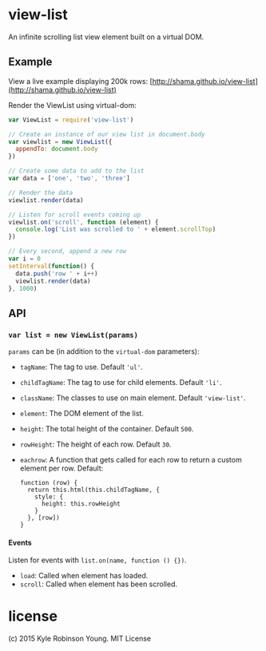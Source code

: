 # view-list

An infinite scrolling list view element built on a virtual DOM.

## Example

View a live example displaying 200k rows: [http://shama.github.io/view-list](http://shama.github.io/view-list)

Render the ViewList using virtual-dom:

```js
var ViewList = require('view-list')

// Create an instance of our view list in document.body
var viewlist = new ViewList({
  appendTo: document.body
})

// Create some data to add to the list
var data = ['one', 'two', 'three']

// Render the data
viewlist.render(data)

// Listen for scroll events coming up
viewlist.on('scroll', function (element) {
  console.log('List was scrolled to ' + element.scrollTop)
})

// Every second, append a new row
var i = 0
setInterval(function() {
  data.push('row ' + i++)
  viewlist.render(data)
}, 1000)
```

## API

### `var list = new ViewList(params)`

`params` can be (in addition to the `virtual-dom` parameters):

* `tagName`: The tag to use. Default `'ul'`.
* `childTagName`: The tag to use for child elements. Default `'li'`.
* `className`: The classes to use on main element. Default `'view-list'`.
* `element`: The DOM element of the list.
* `height`: The total height of the container. Default `500`.
* `rowHeight`: The height of each row. Default `30`.
* `eachrow`: A function that gets called for each row to return a custom element per row. Default:

  ```
  function (row) {
    return this.html(this.childTagName, {
      style: {
        height: this.rowHeight
      }
    }, [row])
  }
  ```

#### Events

Listen for events with `list.on(name, function () {})`.

* `load`: Called when element has loaded.
* `scroll`: Called when element has been scrolled.

# license
(c) 2015 Kyle Robinson Young. MIT License
